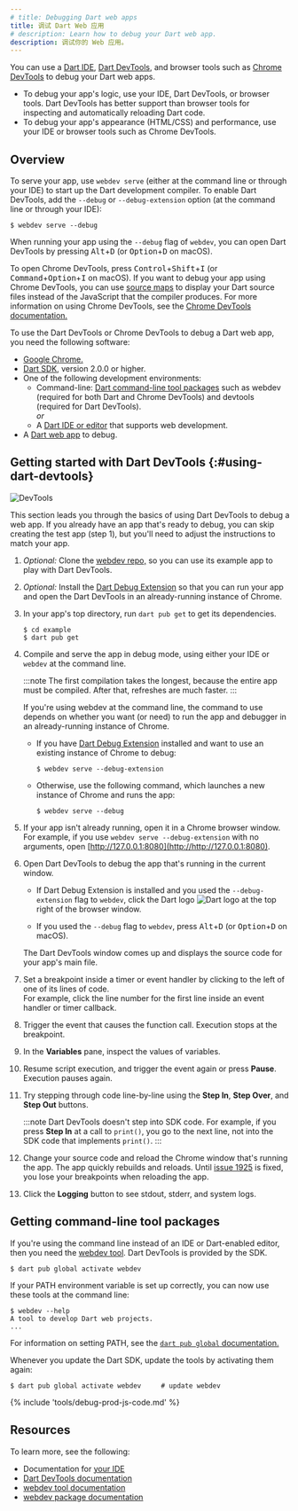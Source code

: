 ```yaml
---
# title: Debugging Dart web apps
title: 调试 Dart Web 应用
# description: Learn how to debug your Dart web app.
description: 调试你的 Web 应用。
---
```


You can use a [Dart IDE][IDE], [Dart DevTools][], and browser tools
such as [Chrome DevTools][] to debug your Dart web apps.

* To debug your app's logic,
  use your IDE, Dart DevTools, or browser tools.
  Dart DevTools has better support than browser tools
  for inspecting and automatically reloading Dart code.
* To debug your app's appearance (HTML/CSS) and performance,
  use your IDE or browser tools such as Chrome DevTools.


## Overview

To serve your app, use `webdev serve`
(either at the command line or through your IDE)
to start up the Dart development compiler.
To enable Dart DevTools, add the `--debug` or `--debug-extension` option
(at the command line or through your IDE):

```console
$ webdev serve --debug
```

When running your app using the `--debug` flag of `webdev`,
you can open Dart DevTools by pressing
<kbd>Alt</kbd>+<kbd>D</kbd>
(or <kbd>Option</kbd>+<kbd>D</kbd> on macOS).

To open Chrome DevTools, press <kbd>Control</kbd>+<kbd>Shift</kbd>+<kbd>I</kbd>
(or <kbd>Command</kbd>+<kbd>Option</kbd>+<kbd>I</kbd> on macOS).
If you want to debug your app using Chrome DevTools,
you can use [source maps][] to display your Dart source files
instead of the JavaScript that the compiler produces.
For more information on using Chrome DevTools,
see the [Chrome DevTools documentation.][Chrome DevTools]

[source maps]: https://developer.chrome.com/docs/devtools/javascript/source-maps/

To use the Dart DevTools or Chrome DevTools
to debug a Dart web app, you need the following software:

* [Google Chrome.][Google Chrome]
* [Dart SDK][], version 2.0.0 or higher.
* One of the following development environments:
  * Command-line: [Dart command-line tool packages][cl-tools]
    such as webdev (required for both Dart and Chrome DevTools) and
    devtools (required for Dart DevTools).
    <br>_or_
  * A [Dart IDE or editor][IDE] that supports web development.
* A [Dart web app][] to debug.

[cl-tools]: #getting-command-line-tool-packages

## Getting started with Dart DevTools {:#using-dart-devtools}

<img src="/assets/img/dart-devtools-screenshot.png" alt="DevTools">

This section leads you through the basics of
using Dart DevTools to debug a web app.
If you already have an app that's ready to debug,
you can skip creating the test app (step 1),
but you'll need to adjust the instructions to match your app.

1. _Optional:_ Clone the [webdev repo,][] so you can use its example app
   to play with Dart DevTools.

1. _Optional:_ Install the [Dart Debug Extension][]
   so that you can run your app and open the Dart DevTools
   in an already-running instance of Chrome.

1. In your app's top directory, run `dart pub get` to get its dependencies.

   ```console
   $ cd example
   $ dart pub get
   ```

1. Compile and serve the app in debug mode,
   using either your IDE or `webdev` at the command line.

   :::note
   The first compilation takes the longest,
   because the entire app must be compiled.
   After that, refreshes are much faster.
   :::

   If you're using webdev at the command line,
   the command to use depends on whether you want (or need) to
   run the app and debugger in an already-running instance of Chrome.

   * If you have [Dart Debug Extension][] installed and want to use
     an existing instance of Chrome to debug:

     ```console
     $ webdev serve --debug-extension
     ```

   * Otherwise, use the following command, 
     which launches a new instance of Chrome
     and runs the app:

     ```console
     $ webdev serve --debug
     ```

1. If your app isn't already running, open it in a Chrome browser window.
   <br>
   For example, if you use `webdev serve --debug-extension` with no arguments,
   open [http://127.0.0.1:8080](http://http://127.0.0.1:8080).

1. Open Dart DevTools to debug the app that's running in the current window.

   * If Dart Debug Extension is installed and
     you used the `--debug-extension` flag to `webdev`,
     click the Dart logo
     <img src="/assets/img/logo/dart-64.png" alt="Dart logo" class="align-baseline text-icon">
     at the top right of the browser window.
     
   * If you used the `--debug` flag to `webdev`,
     press <kbd>Alt</kbd>+<kbd>D</kbd>
     (or <kbd>Option</kbd>+<kbd>D</kbd> on macOS).
   
   The Dart DevTools window comes up
   and displays the source code for your app's main file.

1. Set a breakpoint inside a timer or event handler
   by clicking to the left of one of its lines of code.
   <br>
   For example, click the line number for the first line inside
   an event handler or timer callback.

1. Trigger the event that causes the function call.
   Execution stops at the breakpoint.

1. In the **Variables** pane, inspect the values of variables.

1. Resume script execution, and trigger the event again or press **Pause**.
   Execution pauses again.

1. Try stepping through code line-by-line using the
   **Step In**, **Step Over**, and **Step Out** buttons.

   :::note
   Dart DevTools doesn't step into SDK code.
   For example, if you press **Step In** at a call to `print()`,
   you go to the next line, not into the SDK code that implements `print()`.
   :::

1. Change your source code and reload the Chrome window that's running the app.
   The app quickly rebuilds and reloads.
   Until [issue 1925][] is fixed,
   you lose your breakpoints when reloading the app.

1. Click the **Logging** button to see stdout, stderr, and system logs.


## Getting command-line tool packages

If you're using the command line instead of an IDE or Dart-enabled editor,
then you need the [webdev tool][webdev].
Dart DevTools is provided by the SDK.

```console
$ dart pub global activate webdev
```

If your PATH environment variable is set up correctly,
you can now use these tools at the command line:

```console
$ webdev --help
A tool to develop Dart web projects.
...
```

For information on setting PATH, see the
[`dart pub global` documentation.][dart pub global documentation]

Whenever you update the Dart SDK,
update the tools by activating them again:

```console
$ dart pub global activate webdev     # update webdev
```

{% include 'tools/debug-prod-js-code.md' %}

## Resources

To learn more, see the following:

* Documentation for [your IDE][IDE]
* [Dart DevTools documentation][Dart DevTools]
* [webdev tool documentation][webdev]
* [webdev package documentation][webdev-pkg]

[Chrome DevTools]: https://developer.chrome.com/docs/devtools/
[Dart Debug Extension]: https://chrome.google.com/webstore/detail/dart-debug-extension/eljbmlghnomdjgdjmbdekegdkbabckhm
[Dart DevTools]: /tools/dart-devtools
[IDE]: /tools#editors
[Dart SDK]: /get-dart
[Dart web app]: /web
[Google Chrome]: https://www.google.com/chrome
[issue 1925]: https://github.com/flutter/devtools/issues/1925
[JavaScript debugging reference]: https://developer.chrome.com/docs/devtools/javascript/reference/
[dart pub global documentation]: /tools/pub/cmd/pub-global
[webdev]: /tools/webdev
[webdev repo,]: {{site.repo.dart.org}}/webdev
[webdev-pkg]: {{site.pub-pkg}}/webdev
